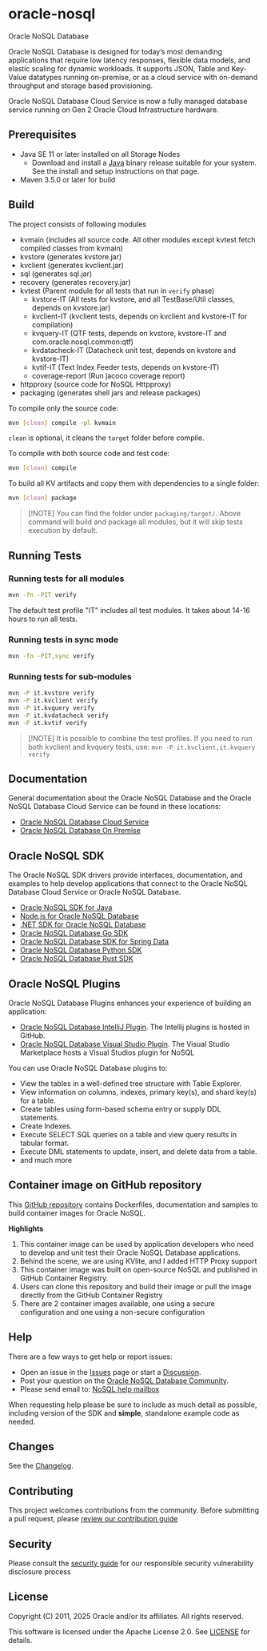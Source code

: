 # oracle-nosql

Oracle NoSQL Database

Oracle NoSQL Database is designed for today’s most demanding applications that
require low latency responses, flexible data models, and elastic scaling for
dynamic workloads. It supports JSON, Table and Key-Value datatypes running
on-premise, or as a cloud service with on-demand throughput and storage based
provisioning.

Oracle NoSQL Database Cloud Service is now a fully managed database service
running on Gen 2 Oracle Cloud Infrastructure hardware.

## Prerequisites

- Java SE 11 or later installed on all Storage Nodes
  - Download and install a [Java](https://www.oracle.com/java/technologies/downloads/)
  binary release suitable for your system. See the install and setup
  instructions on that page.
- Maven 3.5.0 or later for build

## Build

The project consists of following modules

- kvmain (includes all source code. All other modules except kvtest fetch
  compiled classes from kvmain)
- kvstore (generates kvstore.jar)
- kvclient (generates kvclient.jar)
- sql (generates sql.jar)
- recovery (generates recovery.jar)
- kvtest (Parent module for all tests that run in `verify` phase)
  - kvstore-IT (All tests for kvstore, and all TestBase/Util classes, depends
    on kvstore.jar)
  - kvclient-IT (kvclient tests, depends on kvclient and kvstore-IT for compilation)
  - kvquery-IT (QTF tests, depends on kvstore, kvstore-IT and com.oracle.nosql.common:qtf)
  - kvdatacheck-IT (Datacheck unit test, depends on kvstore and kvstore-IT)
  - kvtif-IT (Text Index Feeder tests, depends on kvstore-IT)
  - coverage-report (Run jacoco coverage report)
- httpproxy (source code for NoSQL Httpproxy)
- packaging (generates shell jars and release packages)

To compile only the source code:

```bash
mvn [clean] compile -pl kvmain
```

`clean` is optional, it cleans the `target` folder before compile.

To compile with both source code and test code:

```bash
mvn [clean] compile
```

To build all KV artifacts and copy them with dependencies to a single folder:

```bash
mvn [clean] package
```

> [!NOTE] You can find the folder under `packaging/target/`. Above command will
build and package all modules, but it will skip tests execution by default.

## Running Tests

### Running tests for all modules

```bash
mvn -fn -PIT verify
```

The default test profile "IT" includes all test modules. It takes about 14-16
hours to run all tests.

### Running tests in sync mode

```bash
mvn -fn -PIT,sync verify
```

### Running tests for sub-modules

```bash
mvn -P it.kvstore verify
mvn -P it.kvclient verify
mvn -P it.kvquery verify
mvn -P it.kvdatacheck verify
mvn -P it.kvtif verify
```

> [!NOTE] It is possible to combine the test profiles.
> If you need to run both kvclient and kvquery tests, use:
> `mvn -P it.kvclient,it.kvquery verify`

## Documentation

General documentation about the Oracle NoSQL Database and the Oracle NoSQL Database Cloud Service can be found in these locations:

* [Oracle NoSQL Database Cloud Service](https://docs.oracle.com/en/cloud/paas/nosql-cloud/)
* [Oracle NoSQL Database On Premise](https://docs.oracle.com/en/database/other-databases/nosql-database/)

## Oracle NoSQL SDK

The Oracle NoSQL SDK drivers provide interfaces, documentation, and examples to help develop applications that connect to 
the Oracle NoSQL Database Cloud Service or Oracle NoSQL Database.

- [Oracle NoSQL SDK for Java](https://github.com/oracle/nosql-java-sdk)
- [Node.js for Oracle NoSQL Database](https://github.com/oracle/nosql-node-sdk)
- [.NET SDK for Oracle NoSQL Database](https://github.com/oracle/nosql-dotnet-sdk)
- [Oracle NoSQL Database Go SDK](https://github.com/oracle/nosql-go-sdk)
- [Oracle NoSQL Database SDK for Spring Data](https://github.com/oracle/nosql-spring-sdk)
- [Oracle NoSQL Database Python SDK](https://github.com/oracle/nosql-python-sdk)
- [Oracle NoSQL Database Rust SDK](https://github.com/oracle/nosql-rust-sdk)

## Oracle NoSQL Plugins

Oracle NoSQL Database Plugins enhances your experience of building an application:
- [Oracle NoSQL Database IntelliJ Plugin](https://github.com/oracle/nosql-intellij-plugin). The Intellij plugins is hosted in GitHub.
- [Oracle NoSQL Database Visual Studio Plugin](https://marketplace.visualstudio.com/items?itemName=Oracle.nosql-vscode). The Visual Studio Marketplace hosts a Visual Studios plugin for NoSQL

You can use Oracle NoSQL Database plugins to:
- View the tables in a well-defined tree structure with Table Explorer.
- View information on columns, indexes, primary key(s), and shard key(s) for a table.
- Create tables using form-based schema entry or supply DDL statements.
- Create Indexes.
- Execute SELECT SQL queries on a table and view query results in tabular format.
- Execute DML statements to update, insert, and delete data from a table.
- and much more

## Container image on GitHub repository
This [GitHub repository](https://github.com/oracle/docker-images/tree/main/NoSQL) contains Dockerfiles, documentation and samples to build container images for Oracle NoSQL.

**Highlights**

1. This container image can be used by application developers who need to develop and unit test their Oracle NoSQL Database applications.
2. Behind the scene, we are using KVlite, and I added HTTP Proxy support
3. This container image was built on open-source NoSQL and published in GitHub Container Registry.
4. Users can clone this repository and build their image or pull the image directly from the GitHub Container Registry
5. There are 2 container images available, one using a secure configuration and one using a non-secure configuration



## Help

There are a few ways to get help or report issues:

- Open an issue in the [Issues](https://github.com/oracle/nosql/issues) page or start a [Discussion](https://github.com/oracle/nosql/discussions).
- Post your question on the [Oracle NoSQL Database Community](https://forums.oracle.com/ords/apexds/domain/dev-community/category/nosql_database?tags=nosql-database-discussions).
- Please send email to: [NoSQL help mailbox](mailto:nosql_mb@oracle.com)

When requesting help please be sure to include as much detail as possible,
including version of the SDK and **simple**, standalone example code as needed.

## Changes

See the [Changelog](./CHANGELOG.md).

## Contributing

This project welcomes contributions from the community. Before submitting a
pull request, please [review our contribution guide](./CONTRIBUTING.md)

## Security

Please consult the [security guide](./SECURITY.md) for our responsible
security vulnerability disclosure process

## License

Copyright (C) 2011, 2025 Oracle and/or its affiliates. All rights reserved.

This software is licensed under the Apache License 2.0. See
[LICENSE](./LICENSE.txt) for details.
